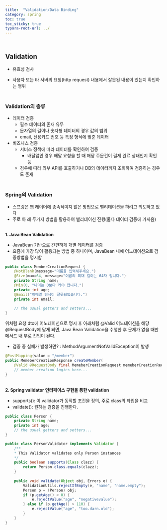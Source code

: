 ```yaml
---
title:  "Validation/Data Binding"
category: spring
toc: true
toc_sticky: true
typora-root-url: ../
---
```




## <br>Validation

- 유효성 검사

- 사용자 또는 타 서버의 요청(http request) 내용에서 잘못된 내용이 있는지 확인하는 행위



### <br>Validation의 종류

- 데이터 검증
  - 필수 데이터의 존재 유무
  - 문자열의 길이나 숫자형 데이터의 경우 값의 범위
  - email, 신용카드 번호 등 특정 형식에 맞춘 데이터
- 비즈니스 검증
  - 서비스 정책에 따라 데이터를 확인하여 검증
    - 배달앱인 경우 배달 요청을 할 때 해당 주문건이 결제 완료 상태인지 확인 등
  - 경우에 따라 외부 API를 호출하거나 DB의 데이터까지 조회하여 검증하는 경우도 존재



### <br>Spring의 Validation

- 스프링은 웹 레이어에 종속적이지 않은 방법으로 밸리데이션을 하려고 의도하고 있다
- 주로 아 래 두가지 방법을 활용하여 밸리데이션 진행(둘다 데이터 검증에 가까움)

<br>**1. Java Bean Validation**

- JavaBean 기반으로 간편하게 개별 데이터를 검증
- 요즘에 가장 많이 활용되는 방법 중 하나이며, JavaBean 내에 어노테이션으로 검증방법을 명시함

```java
public class MemberCreationRequest {
    @NotBlank(message="이름을 입력해주세요.")
    @Size(max=64, message="이름의 최대 길이는 64자 입니다.")
    private String name;
    @Min(0, "나이는 0보다 커야 합니다.")
    private int age;
    @Email("이메일 형식이 잘못되었습니다.")
    private int email;
    
    // the usual getters and setters...
}
```

위처럼 요청 dto에 어노테이션으로 명시 후 아래처럼 @Valid 어노테이션을 해당 @RequestBody에 달게 되면, Java Bean Validation을 수행한 후 문제가 없을 때만 메서드 내 부로 진입이 된다.

- 검증 중 실패가 발생하면? : MethodArgumentNotValidException이 발생

```java
@PostMapping(value = "/member")
public MemeberCreationResponse createMember(
    @Valid @RequestBody final MemeberCreationRequest memeberCreationRequest) {
    // member creation logics here...
}
```



<br>**2. Spring validator 인터페이스 구현을 통한 validation**

- supports(): 이 validator가 동작할 조건을 정의, 주로 class의 타입을 비교
- validate(): 원하는 검증을 진행한다.

```java
public class Person {
    private String name;
    private int age;
    // the usual getters and setters...
}

public class PersonValidator implements Validator {
    /**
    * This Validator validates only Person instances
    */
    public boolean supports(Class clazz) {
        return Person.class.equals(clazz);
    }
    
    public void validate(Object obj, Errors e) {
        ValidationUtils.rejectIfEmpty(e, "name", "name.empty");
        Person p = (Person) obj;
        if (p.getAge() < 0) {
            e.rejectValue("age", "negativevalue");
        } else if (p.getAge() > 110) {
            e.rejectValue("age", "too.darn.old");
        }
    }
}
```

